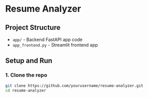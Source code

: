 # Resume Analyzer

## Project Structure

- `app/` - Backend FastAPI app code  
- `app_frontend.py` - Streamlit frontend app

## Setup and Run

### 1. Clone the repo

```bash
git clone https://github.com/yourusername/resume-analyzer.git
cd resume-analyzer
